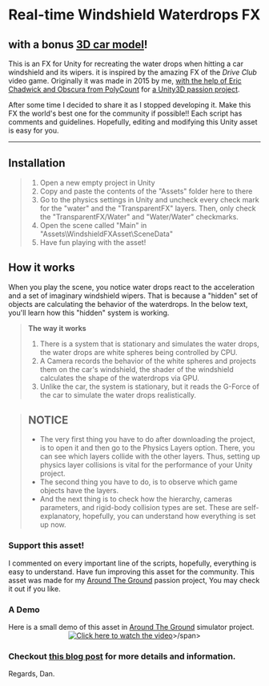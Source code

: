 Real-time Windshield Waterdrops FX
===================
with a bonus [3D car model](https://www.cgtrader.com/free-3d-models/car/standard/low-poly-car-for-video-games)!
-------------
This is an FX for Unity for recreating the water drops when hitting a car windshield and its wipers. it is inspired by the amazing FX of the *Drive Club* video game. Originally it was made in 2015 by me, [with the help of Eric Chadwick and Obscura from PolyCount](https://polycount.com/discussion/155940/animating-normal-maps-to-achieve-rain-drops-in-3ds-max-or-unity3d) for [a Unity3D passion project](http://project92.ir/).

After some time I decided to share it as I stopped developing it. Make this FX the world's best one for the community if possible!!
Each script has comments and guidelines. Hopefully, editing and modifying this Unity asset is easy for you.

----------

Installation
-------------
> 1. Open a new empty project in Unity
> 2. Copy and paste the contents of the "Assets" folder here to there
> 3. Go to the physics settings in Unity and uncheck every check mark for the "water" and the "TransparentFX" layers. Then, only check the "TransparentFX/Water" and "Water/Water" checkmarks.
> 4. Open the scene called "Main" in "Assets\WindshieldFXAsset\SceneData"
> 5. Have fun playing with the asset!

How it works
-------------

When you play the scene, you notice water drops react to the acceleration and a set of imaginary windshield wipers.  That is because a "hidden" set of objects are calculating the behavior of the waterdrops. In the below text, you'll learn how this "hidden" system is working.

> **The way it works**
>
> 1. There is a system that is stationary and simulates the water drops, the water drops are white spheres being controlled by CPU.
> 2. A Camera records the behavior of the white spheres and projects them on the car's windshield, the shader of the windshield calculates the shape of the waterdrops via GPU.
> 3. Unlike the car, the system is stationary, but it reads the G-Force of the car to simulate the water drops realistically.

> ## NOTICE
>
> - The very first thing you have to do after downloading the project, is to open it and then go to the Physics Layers option. There, you can see which layers collide with the other layers. Thus, setting up physics layer collisions is vital for the performance of your Unity project.
> - The second thing you have to do, is to observe which game objects have the layers.
> - And the next thing is to check how the hierarchy, cameras parameters, and rigid-body collision types are set. These are self-explanatory, hopefully, you can understand how everything is set up now.

### Support this asset!

  I commented on every important line of the scripts, hopefully, everything is easy to understand. Have fun improving this asset for the community.
  This asset was made for my [Around The Ground](http://AroundTheGround.TK) passion project, You may check it out if you like.

### A Demo
  Here is a small demo of this asset in [Around The Ground](http://www.AroundTheGround.tk) simulator project.
<span style="display:block;text-align:center">[![Click here to watch the video](https://img.youtube.com/vi/GjkCOBWZC1A/0.jpg)](https://youtu.be/GjkCOBWZC1A?t=190)>/span>
  
### Checkout [this blog post](http://project92.ir/driveclub-water-drops-effect-unity3d-318/) for more details and information.

Regards,
Dan.
